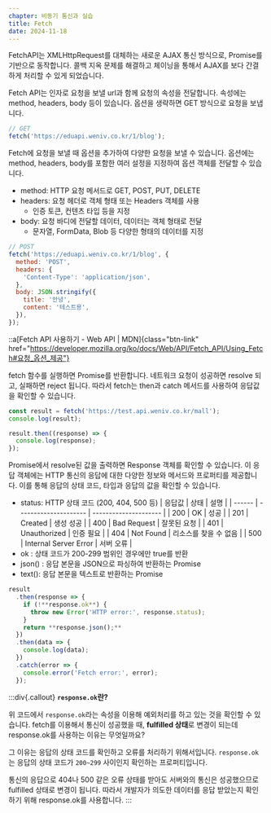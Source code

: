 ```yaml
---
chapter: 비동기 통신과 실습
title: Fetch
date: 2024-11-18
---
```


FetchAPI는 XMLHttpRequest를 대체하는 새로운 AJAX 통신 방식으로, Promise를 기반으로 동작합니다. 콜백 지옥 문제를 해결하고 체이닝을 통해서 AJAX를 보다 간결하게 처리할 수 있게 되었습니다.

Fetch API는 인자로 요청을 보낼 url과 함께 요청의 속성을 전달합니다. 속성에는 method, headers, body 등이 있습니다. 옵션을 생략하면 GET 방식으로 요청을 보냅니다.

```jsx
// GET
fetch('https://eduapi.weniv.co.kr/1/blog');
```

Fetch에 요청을 보낼 때 옵션을 추가하여 다양한 요청을 보낼 수 있습니다. 옵션에는 method, headers, body를 포함한 여러 설정을 지정하여 옵션 객체를 전달할 수 있습니다.

- method: HTTP 요청 메서드로 GET, POST, PUT, DELETE
- headers: 요청 헤더로 객체 형태 또는 Headers 객체를 사용
  - 인증 토큰, 컨텐츠 타입 등을 지정
- body: 요청 바디에 전달할 데이터, 데이터는 객체 형태로 전달
  - 문자열, FormData, Blob 등 다양한 형태의 데이터를 지정

```jsx
// POST
fetch('https://eduapi.weniv.co.kr/1/blog', {
  method: 'POST',
  headers: {
    'Content-Type': 'application/json',
  },
  body: JSON.stringify({
    title: '안녕',
    content: '테스트용',
  }),
});
```

::a[Fetch API 사용하기 - Web API | MDN]{class="btn-link" href="https://developer.mozilla.org/ko/docs/Web/API/Fetch_API/Using_Fetch#요청_옵션_제공"}

fetch 함수를 실행하면 Promise를 반환합니다. 네트워크 요청이 성공하면 resolve 되고, 실패하면 reject 됩니다. 따라서 fetch는 then과 catch 메서드를 사용하여 응답값을 확인할 수 있습니다.

```jsx
const result = fetch('https://test.api.weniv.co.kr/mall');
console.log(result);

result.then((response) => {
  console.log(response);
});
```

Promise에서 resolve된 값을 출력하면 Response 객체를 확인할 수 있습니다. 이 응답 객체에는 HTTP 통신의 응답에 대한 다양한 정보와 메서드와 프로퍼티를 제공합니다. 이를 통해 응답의 상태 코드, 타입과 응답의 값을 확인할 수 있습니다.

- status: HTTP 상태 코드 (200, 404, 500 등)
  | 응답값 | 상태 | 설명 |
  | ------ | --------------------- | --------------------- |
  | 200 | OK | 성공 |
  | 201 | Created | 생성 성공 |
  | 400 | Bad Request | 잘못된 요청 |
  | 401 | Unauthorized | 인증 필요 |
  | 404 | Not Found | 리소스를 찾을 수 없음 |
  | 500 | Internal Server Error | 서버 오류 |
- ok : 상태 코드가 200-299 범위인 경우에만 true를 반환
- json() : 응답 본문을 JSON으로 파싱하여 반환하는 Promise
- text(): 응답 본문을 텍스트로 반환하는 Promise

```jsx
result
  .then(response => {
    if (!**response.ok**) {
      throw new Error('HTTP error:', response.status);
    }
    return **response.json();**
  })
  .then(data => {
    console.log(data);
  })
  .catch(error => {
    console.error('Fetch error:', error);
  });
```

:::div{.callout}
**`response.ok`란?**

위 코드에서 `response.ok`라는 속성을 이용해 예외처리를 하고 있는 것을 확인할 수 있습니다. fetch를 이용해서 통신이 성공했을 때, **fulfilled 상태**로 변경이 되는데 response.ok를 사용하는 이유는 무엇일까요?

그 이유는 응답의 상태 코드를 확인하고 오류를 처리하기 위해서입니다. `response.ok`는 응답의 상태 코드가 `200~299` 사이인지 확인하는 프로퍼티입니다.

통신의 응답으로 404나 500 같은 오류 상태를 받아도 서버와의 통신은 성공했으므로 fulfilled 상태로 변경이 됩니다. 따라서 개발자가 의도한 데이터를 응답 받았는지 확인하기 위해 response.ok를 사용합니다.
:::
